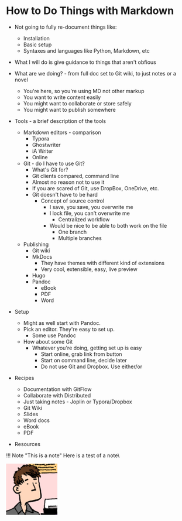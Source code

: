 # How to Do Things with Markdown


- Not going to fully re-document things like:
	+ Installation
	+ Basic setup
	+ Syntaxes and languages like Python, Markdown, etc
- What I will do is give guidance to things that aren't obfious

- What are we doing? - from full doc set to Git wiki, to just notes or a novel
	+ You're here, so you're using MD not other markup
	+ You want to write content easily
	+ You might want to collaborate or store safely
	+ You might want to publish somewhere
- Tools - a brief description of the tools
	+ Markdown editors - comparison
		* Typora
		* Ghostwriter
		* iA Writer
		* Online
	+ Git - do I have to use Git?
		* What's Git for?
		* Git clients compared, command line
		* Almost no reason not to use it
		* If you are scared of Git, use DropBox, OneDrive, etc.
		* Git doesn't have to be hard
			- Concept of source control
				+ I save, you save, you overwrite me
				+ I lock file, you can't overwrite me
					* Centralized workflow
				+ Would be nice to be able to both work on the file
					* One branch
					* Multiple branches
	+ Publishing
		* Git wiki
		* MkDocs
			- They have themes with different kind of extensions
			- Very cool, extensible, easy, live preview
		* Hugo
		* Pandoc
			- eBook
			- PDF
			- Word
- Setup
	+ Might as well start with Pandoc.
	+ Pick an editor. They're easy to set up.
		* Some use Pandoc
	+ How about some Git
		* Whatever you're doing, getting set up is easy
			* Start online, grab link from button
			* Start on command line, decide later
			* Do not use Git and Dropbox. Use either/or
- Recipes
	- Documentation with GitFlow
	- Collaborate with Distributed
	- Just taking notes - Joplin or Typora/Dropbox
	- Git Wiki
	- Slides
	- Word docs
	- eBook
	- PDF
- Resources

!!! Note "This is a note"
    Here is a test of a note\
 
 
 ![](img/avatar.png)